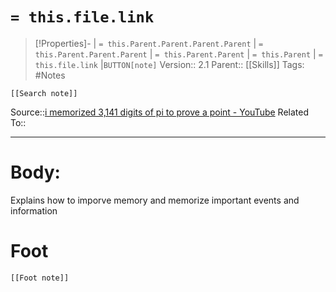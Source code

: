 # `= this.file.link`
>[!Properties]- | `= this.Parent.Parent.Parent.Parent` |  `= this.Parent.Parent.Parent` | `= this.Parent.Parent` | `= this.Parent` | `= this.file.link` |`BUTTON[note]` 
>Version:: 2.1
>Parent:: [[Skills]]
>Tags: #Notes
```meta-bind-embed
[[Search note]]
```
Source::[i memorized 3,141 digits of pi to prove a point - YouTube](https://www.youtube.com/watch?v=KAjkicwrD4I&ab_channel=AnswerinProgress)
Related To::
***
# Body:

Explains how to imporve memory and memorize important events and information









# Foot
```meta-bind-embed
[[Foot note]]
``` 